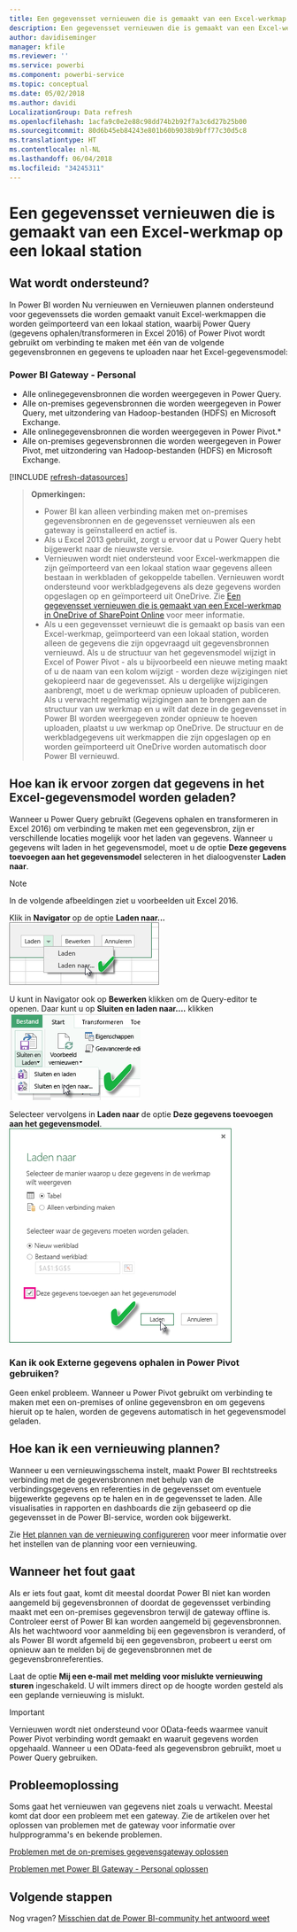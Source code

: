 ```yaml
---
title: Een gegevensset vernieuwen die is gemaakt van een Excel-werkmap - lokaal
description: Een gegevensset vernieuwen die is gemaakt van een Excel-werkmap op een lokaal station
author: davidiseminger
manager: kfile
ms.reviewer: ''
ms.service: powerbi
ms.component: powerbi-service
ms.topic: conceptual
ms.date: 05/02/2018
ms.author: davidi
LocalizationGroup: Data refresh
ms.openlocfilehash: 1acfa9c0e2e88c98dd74b2b92f7a3c6d27b25b00
ms.sourcegitcommit: 80d6b45eb84243e801b60b9038b9bff77c30d5c8
ms.translationtype: HT
ms.contentlocale: nl-NL
ms.lasthandoff: 06/04/2018
ms.locfileid: "34245311"
---
```

# <a name="refresh-a-dataset-created-from-an-excel-workbook-on-a-local-drive"></a>Een gegevensset vernieuwen die is gemaakt van een Excel-werkmap op een lokaal station
## <a name="whats-supported"></a>Wat wordt ondersteund?
In Power BI worden Nu vernieuwen en Vernieuwen plannen ondersteund voor gegevenssets die worden gemaakt vanuit Excel-werkmappen die worden geïmporteerd van een lokaal station, waarbij Power Query (gegevens ophalen/transformeren in Excel 2016) of Power Pivot wordt gebruikt om verbinding te maken met één van de volgende gegevensbronnen en gegevens te uploaden naar het Excel-gegevensmodel:  

### <a name="power-bi-gateway---personal"></a>Power BI Gateway - Personal
* Alle onlinegegevensbronnen die worden weergegeven in Power Query.
* Alle on-premises gegevensbronnen die worden weergegeven in Power Query, met uitzondering van Hadoop-bestanden (HDFS) en Microsoft Exchange.
* Alle onlinegegevensbronnen die worden weergegeven in Power Pivot.\*
* Alle on-premises gegevensbronnen die worden weergegeven in Power Pivot, met uitzondering van Hadoop-bestanden (HDFS) en Microsoft Exchange.

<!-- Refresh Data sources-->
[!INCLUDE [refresh-datasources](./includes/refresh-datasources.md)]

> **Opmerkingen:**  
> 
> * Power BI kan alleen verbinding maken met on-premises gegevensbronnen en de gegevensset vernieuwen als een gateway is geïnstalleerd en actief is.
> * Als u Excel 2013 gebruikt, zorgt u ervoor dat u Power Query hebt bijgewerkt naar de nieuwste versie.
> * Vernieuwen wordt niet ondersteund voor Excel-werkmappen die zijn geïmporteerd van een lokaal station waar gegevens alleen bestaan in werkbladen of gekoppelde tabellen. Vernieuwen wordt ondersteund voor werkbladgegevens als deze gegevens worden opgeslagen op en geïmporteerd uit OneDrive. Zie [Een gegevensset vernieuwen die is gemaakt van een Excel-werkmap in OneDrive of SharePoint Online](refresh-excel-file-onedrive.md) voor meer informatie.
> * Als u een gegevensset vernieuwt die is gemaakt op basis van een Excel-werkmap, geïmporteerd van een lokaal station, worden alleen de gegevens die zijn opgevraagd uit gegevensbronnen vernieuwd. Als u de structuur van het gegevensmodel wijzigt in Excel of Power Pivot - als u bijvoorbeeld een nieuwe meting maakt of u de naam van een kolom wijzigt - worden deze wijzigingen niet gekopieerd naar de gegevensset. Als u dergelijke wijzigingen aanbrengt, moet u de werkmap opnieuw uploaden of publiceren. Als u verwacht regelmatig wijzigingen aan te brengen aan de structuur van uw werkmap en u wilt dat deze in de gegevensset in Power BI worden weergegeven zonder opnieuw te hoeven uploaden, plaatst u uw werkmap op OneDrive. De structuur en de werkbladgegevens uit werkmappen die zijn opgeslagen op en worden geïmporteerd uit OneDrive worden automatisch door Power BI vernieuwd.
> 
> 

## <a name="how-do-i-make-sure-data-is-loaded-to-the-excel-data-model"></a>Hoe kan ik ervoor zorgen dat gegevens in het Excel-gegevensmodel worden geladen?
Wanneer u Power Query gebruikt (Gegevens ophalen en transformeren in Excel 2016) om verbinding te maken met een gegevensbron, zijn er verschillende locaties mogelijk voor het laden van gegevens. Wanneer u gegevens wilt laden in het gegevensmodel, moet u de optie **Deze gegevens toevoegen aan het gegevensmodel** selecteren in het dialoogvenster **Laden naar**.

> [!NOTE]
> In de volgende afbeeldingen ziet u voorbeelden uit Excel 2016.
> 
> 

Klik in **Navigator** op de optie **Laden naar...**  
    ![](media/refresh-excel-file-local-drive/refresh_loadtodm_1.png)

U kunt in Navigator ook op **Bewerken** klikken om de Query-editor te openen. Daar kunt u op **Sluiten en laden naar....** klikken  
    ![](media/refresh-excel-file-local-drive/refresh_loadtodm_2.png)

Selecteer vervolgens in **Laden naar** de optie **Deze gegevens toevoegen aan het gegevensmodel**.  
    ![](media/refresh-excel-file-local-drive/refresh_loadtodm_3.png)

### <a name="what-if-i-use-get-external-data-in-power-pivot"></a>Kan ik ook Externe gegevens ophalen in Power Pivot gebruiken?
Geen enkel probleem. Wanneer u Power Pivot gebruikt om verbinding te maken met een on-premises of online gegevensbron en om gegevens hieruit op te halen, worden de gegevens automatisch in het gegevensmodel geladen.

## <a name="how-do-i-schedule-refresh"></a>Hoe kan ik een vernieuwing plannen?
Wanneer u een vernieuwingsschema instelt, maakt Power BI rechtstreeks verbinding met de gegevensbronnen met behulp van de verbindingsgegevens en referenties in de gegevensset om eventuele bijgewerkte gegevens op te halen en in de gegevensset te laden. Alle visualisaties in rapporten en dashboards die zijn gebaseerd op die gegevensset in de Power BI-service, worden ook bijgewerkt.

Zie [Het plannen van de vernieuwing configureren](refresh-scheduled-refresh.md) voor meer informatie over het instellen van de planning voor een vernieuwing.

## <a name="when-things-go-wrong"></a>Wanneer het fout gaat
Als er iets fout gaat, komt dit meestal doordat Power BI niet kan worden aangemeld bij gegevensbronnen of doordat de gegevensset verbinding maakt met een on-premises gegevensbron terwijl de gateway offline is. Controleer eerst of Power BI kan worden aangemeld bij gegevensbronnen. Als het wachtwoord voor aanmelding bij een gegevensbron is veranderd, of als Power BI wordt afgemeld bij een gegevensbron, probeert u eerst om opnieuw aan te melden bij de gegevensbronnen met de gegevensbronreferenties.

Laat de optie **Mij een e-mail met melding voor mislukte vernieuwing sturen** ingeschakeld. U wilt immers direct op de hoogte worden gesteld als een geplande vernieuwing is mislukt.

>[!IMPORTANT]
>Vernieuwen wordt niet ondersteund voor OData-feeds waarmee vanuit Power Pivot verbinding wordt gemaakt en waaruit gegevens worden opgehaald. Wanneer u een OData-feed als gegevensbron gebruikt, moet u Power Query gebruiken.

## <a name="troubleshooting"></a>Probleemoplossing
Soms gaat het vernieuwen van gegevens niet zoals u verwacht. Meestal komt dat door een probleem met een gateway. Zie de artikelen over het oplossen van problemen met de gateway voor informatie over hulpprogramma's en bekende problemen.

[Problemen met de on-premises gegevensgateway oplossen](service-gateway-onprem-tshoot.md)

[Problemen met Power BI Gateway - Personal oplossen](service-admin-troubleshooting-power-bi-personal-gateway.md)

## <a name="next-steps"></a>Volgende stappen
Nog vragen? [Misschien dat de Power BI-community het antwoord weet](http://community.powerbi.com/)

